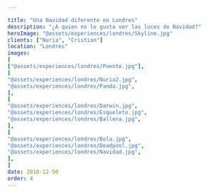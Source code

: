 ```yaml
---

title: "Una Navidad diferente en Londres"
description: "¿A quien no le gusta ver las luces de Navidad?"
heroImage: "@assets/experiences/londres/Skyline.jpg"
clients: ["Nuria", "Cristian"]
location: "Londres"
images:
[
["@assets/experiences/londres/Puente.jpg"],
[
"@assets/experiences/londres/Nuria2.jpg",
"@assets/experiences/londres/Panda.jpg",
],
[
"@assets/experiences/londres/Darwin.jpg",
"@assets/experiences/londres/Esqueleto.jpg",
"@assets/experiences/londres/Ballena.jpg",
],
[
"@assets/experiences/londres/Bola.jpg",
"@assets/experiences/londres/Deadpool.jpg",
"@assets/experiences/londres/Navidad.jpg",
],
]
date: 2018-12-50
order: 4
---
```

